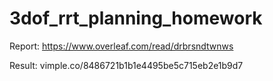 # 3dof_rrt_planning_homework

Report: https://www.overleaf.com/read/drbrsndtwnws

Result: vimple.co/8486721b1b1e4495be5c715eb2e1b9d7
